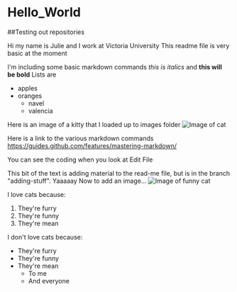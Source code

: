 # Hello_World
##Testing out repositories

Hi my name is Julie and I work at Victoria University
This readme file is very basic at the moment

I'm including some basic markdown commands
*this is italics*  and **this will be bold**
Lists are 
* apples
* oranges
  * navel
  * valencia

Here is an image of a kitty that I loaded up to images folder ![Image of cat](https://github.com/JulieKate61/Hello_World/blob/master/Images/cat.jpg)

Here is a link to the various markdown commands https://guides.github.com/features/mastering-markdown/
  
You can see the coding when you look at Edit File

This  bit of the text is adding material to the read-me file, but is in the branch "adding-stuff".
Yaaaaay 
Now to add an image...
![Image of funny cat](https://i.ytimg.com/vi/tntOCGkgt98/maxresdefault.jpg)

I love cats because:
1. They're furry
2. They're funny
3. They're mean

I don't love cats because:
* They're furry
* They're funny
* They're mean
  * To me
  * And everyone
  
